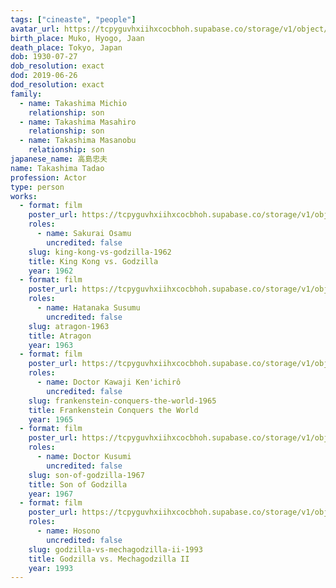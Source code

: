 ```yaml
---
tags: ["cineaste", "people"]
avatar_url: https://tcpyguvhxiihxcocbhoh.supabase.co/storage/v1/object/public/godzilla-cineaste-public/content/people/takashima-tadao/takashima-tadao.jpg?t=2024-04-02T00%3A11%3A01.882Z
birth_place: Muko, Hyogo, Jaan
death_place: Tokyo, Japan
dob: 1930-07-27
dob_resolution: exact
dod: 2019-06-26
dod_resolution: exact
family:
  - name: Takashima Michio
    relationship: son
  - name: Takashima Masahiro
    relationship: son
  - name: Takashima Masanobu
    relationship: son
japanese_name: 高島忠夫
name: Takashima Tadao
profession: Actor
type: person
works:
  - format: film
    poster_url: https://tcpyguvhxiihxcocbhoh.supabase.co/storage/v1/object/public/godzilla-cineaste-public/content/films/king-kong-vs-godzilla-1962/posters/king-kong-vs-godzilla-1962.jpg
    roles:
      - name: Sakurai Osamu
        uncredited: false
    slug: king-kong-vs-godzilla-1962
    title: King Kong vs. Godzilla
    year: 1962
  - format: film
    poster_url: https://tcpyguvhxiihxcocbhoh.supabase.co/storage/v1/object/public/godzilla-cineaste-public/content/films/atragon-1963/posters/atragon-1963.jpg
    roles:
      - name: Hatanaka Susumu
        uncredited: false
    slug: atragon-1963
    title: Atragon
    year: 1963
  - format: film
    poster_url: https://tcpyguvhxiihxcocbhoh.supabase.co/storage/v1/object/public/godzilla-cineaste-public/content/films/frankenstein-conquers-the-world-1965/posters/frankenstein-conquers-the-world-1965.jpg
    roles:
      - name: Doctor Kawaji Ken'ichirô
        uncredited: false
    slug: frankenstein-conquers-the-world-1965
    title: Frankenstein Conquers the World
    year: 1965
  - format: film
    poster_url: https://tcpyguvhxiihxcocbhoh.supabase.co/storage/v1/object/public/godzilla-cineaste-public/content/films/son-of-godzilla-1967/posters/son-of-godzilla-1967.jpg
    roles:
      - name: Doctor Kusumi
        uncredited: false
    slug: son-of-godzilla-1967
    title: Son of Godzilla
    year: 1967
  - format: film
    poster_url: https://tcpyguvhxiihxcocbhoh.supabase.co/storage/v1/object/public/godzilla-cineaste-public/content/films/godzilla-vs-mechagodzilla-ii-1993/posters/godzilla-vs-mechagodzilla-1993.jpg
    roles:
      - name: Hosono
        uncredited: false
    slug: godzilla-vs-mechagodzilla-ii-1993
    title: Godzilla vs. Mechagodzilla II
    year: 1993
---
```

